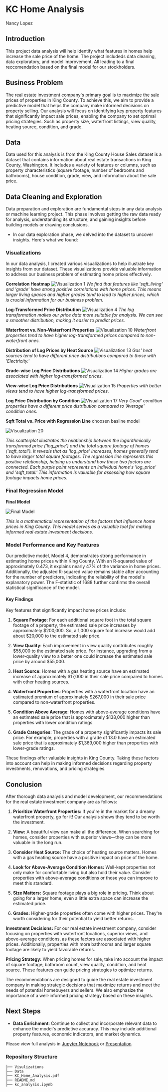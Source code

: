 # KC Home Analysis
Nancy Lopez


## Introduction
This project data analysis will help identify what features in homes help increase the sale price of the home. The project includeds data cleaning, data exploratory, and model improvement. All leading to a final reccomendation based on the final model for our stockholders.

## Business Problem
The real estate investment company's primary goal is to maximize the sale prices of properties in King County. To achieve this, we aim to provide a predictive model that helps the company make informed decisions on property selling. Our analysis will focus on identifying key property features that significantly impact sale prices, enabling the company to set optimal pricing strategies. Such as property size, waterfront listings, view quality, heating source, condition, and grade.

## Data
Data used for this analysis is from the King County House Sales dataset is a dataset that contains information about real estate transactions in King County, Washington. It includes a variety of features or columns, such as property characteristics (square footage, number of bedrooms and bathrooms), house condition, grade, view, and information about the sale price.

## Data Cleaning and Exploration 
Data preparation and exploration are fundamental steps in any data analysis or machine learning project. This phase involves getting the raw data ready for analysis, understanding its structure, and gaining insights before building models or drawing conclusions.

- In our data exploration phase, we delved into the dataset to uncover insights. Here's what we found:

### Visualizations
In our data analysis, I created various visualizations to help illustrate key insights from our dataset. These visualizations provide valuable information to address our business problem of estimating home prices effectively.

**Correlation Heatmap**
![Visualization 1](./visualizations/visualization1.png)
*We find that features like 'sqft_living' and 'grade' have strong positive correlations with home prices. This means larger living spaces and higher grades tend to lead to higher prices, which is crucial information for our business problem.*


**Log-Transformed Price Distribution**
![Visualization 4](./visualizations/visualization4.png)
*The log transformation makes our price data more suitable for analysis. We can see a smoother distribution, making it easier to predict prices.*

**Waterfront vs. Non-Waterfront Properties**
![Visualization 10](./visualizations/visualization10.png)
*Waterfront properties tend to have higher log-transformed prices compared to non-waterfront ones.*

**Distribution of Log Prices by Heat Source**
![Visualization 13](./visualizations/visualization13.png)
*Gas' heat sources tend to have different price distributions compared to those with 'Electricity.'*

**Grade-wise Log Price Distributions**
![Visualization 14](./visualizations/visualization14.png)
*Higher grades are associated with higher log-transformed prices.*

**View-wise Log Price Distributions**
![Visualization 15](./visualizations/visualization15.png)
*Properties with better views tend to have higher log-transformed prices.*

**Log Price Distribution by Condition**
![Visualization 17](./visualizations/visualization17.png)
*Very Good' condition properties have a different price distribution compared to 'Average' condition ones.*

**Sqft Total vs. Price with Regression Line**
choosen basline model

![Visualization 20](./visualizations/sqft_total.png)

*This scatterplot illustrates the relationship between the logarithmically transformed price ('log_price') and the total square footage of homes ('sqft_total'). It reveals that as 'log_price' increases, homes generally tend to have larger total square footages. The regression line represents this positive relationship, helping us understand how these two factors are connected. Each purple point represents an individual home's 'log_price' and 'sqft_total.' This information is valuable for assessing how square footage impacts home prices.*

### Final Regression Model

**Final Model**

![Final Model](./visualizations/final_model.png)

*This is a mathematical representation of the factors that influence home prices in King County. This model serves as a valuable tool for making informed real estate investment decisions.*

### Model Performance and Key Features

Our predictive model, Model 4, demonstrates strong performance in estimating home prices within King County. With an R-squared value of approximately 0.473, it explains nearly 47% of the variance in home prices. Additionally, the adjusted R-squared value remains stable after accounting for the number of predictors, indicating the reliability of the model's explanatory power. The F-statistic of 1688 further confirms the overall statistical significance of the model.

#### Key Findings
Key features that significantly impact home prices include:

1. **Square Footage**: For each additional square foot in the total square footage of a property, the estimated sale price increases by approximately $200,000. So, a 1,000 square foot increase would add about $20,000 to the estimated sale price.

2. **View Quality**: Each improvement in view quality contributes roughly $55,000 to the estimated sale price. For instance, upgrading from a lower-quality view to a better one could increase the estimated sale price by around $55,000.

3. **Heat Source**: Homes with a gas heating source have an estimated increase of approximately $17,000 in their sale price compared to homes with other heating sources.

4. **Waterfront Properties**: Properties with a waterfront location have an estimated premium of approximately $267,000 in their sale price compared to non-waterfront properties.

5. **Condition Above Average**: Homes with above-average conditions have an estimated sale price that is approximately $138,000 higher than properties with lower condition ratings.

6. **Grade Categories**: The grade of a property significantly impacts its sale price. For example, properties with a grade of 13.0 have an estimated sale price that is approximately $1,369,000 higher than properties with lower-grade ratings.

These findings offer valuable insights in King County. Taking these factors into account can help in making informed decisions regarding property investments, renovations, and pricing strategies.


## Conclusion

After thorough data analysis and model development, our recommendations for the real estate investment company are as follows:

1. **Prioritize Waterfront Properties:** If you're in the market for a dreamy waterfront property, go for it! Our analysis shows they tend to be worth the investment.

2. **View:** A beautiful view can make all the difference. When searching for homes, consider properties with superior views—they can be more valuable in the long run.

3. **Consider Heat Source:** The choice of heating source matters. Homes with a gas heating source have a positive impact on price of the home.

4. **Look for Above-Average Condition Homes:** Well-kept properties not only make for comfortable living but also hold their value. Consider properties with above-average conditions or those you can improve to meet this standard.

5. **Size Matters:** Square footage plays a big role in pricing. Think about going for a larger home; even a little extra space can increase the estimated price.

6. **Grades:** Higher-grade properties often come with higher prices. They're worth considering for their potential to yield better returns.

**Investment Decisions:** For our real estate investment company, consider focusing on properties with waterfront locations, superior views, and above-average conditions, as these factors are associated with higher prices. Additionally, properties with more bathrooms and larger square footage are likely to yield favorable returns.

**Pricing Strategy:** When pricing homes for sale, take into account the impact of square footage, bathroom count, view quality, condition, and heat source. These features can guide pricing strategies to optimize returns.

The recommendations are designed to guide the real estate investment company in making strategic decisions that maximize returns and meet the needs of potential homebuyers and sellers. We also emphasize the importance of a well-informed pricing strategy based on these insights.


## Next Steps

- **Data Enrichment**: Continue to collect and incorporate relevant data to enhance the model's predictive accuracy. This may include additional property features, economic indicators, and market dynamics.


Please view full analysis in [Jupyter Notebook](https://github.com/nv593/KC_Home_Analysis/blob/main/student.ipynb) or [Presentation](https://github.com/nv593/KC_Home_Analysis/blob/main/KC%20home%20analysis.pdf)

### Repository Structure

```
├── Visulizations
├── Data
├── KC_Home_Analysis.pdf
├── README.md
├── kc_analysis.ipynb
